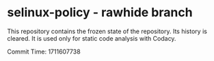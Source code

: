 # selinux-policy - rawhide branch

This repository contains the frozen state of the repository.
Its history is cleared. It is used only for static code
analysis with Codacy.

Commit Time: 1711607738